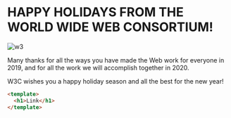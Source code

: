 <script>
export default {
  name: '',
  mounted() {
    console.log(this)
  }
}
</script>

# HAPPY HOLIDAYS FROM THE WORLD WIDE WEB CONSORTIUM!

<img src="https://www.w3.org/comm/assets/graphics/EOY/EOY2019-mail.png" alt="w3"/>

Many thanks for all the ways you have made the Web work for everyone in 2019,
and for all the work we will accomplish together in 2020.

W3C wishes you a happy holiday season
and all the best for the new year!

```html
<template>
  <h1>Link</h1>
</template>
```

<div>

</div>

